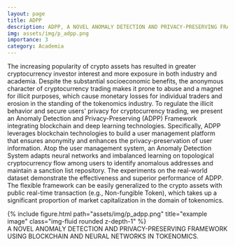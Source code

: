 ```yaml
---
layout: page
title: ADPP
description: ADPP, A NOVEL ANOMALY DETECTION AND PRIVACY-PRESERVING FRAMEWORK USING BLOCKCHAIN AND NEURAL NETWORKS IN TOKENOMICS
img: assets/img/p_adpp.png
importance: 3
category: Academia
---
```


The increasing popularity of crypto assets has resulted in greater cryptocurrency investor interest and more exposure in both industry and academia. Despite the substantial socioeconomic benefits, the anonymous character of cryptocurrency trading makes it prone to abuse and a magnet for illicit purposes, which cause monetary losses for individual traders and erosion in the standing of the tokenomics industry. To regulate the illicit behavior and secure users' privacy for cryptocurrency trading, we present an Anomaly Detection and Privacy-Preserving (ADPP) Framework integrating blockchain and deep learning technologies. Specifically, ADPP leverages blockchain technologies to build a user management platform that ensures anonymity and enhances the privacy-preservation of user information. Atop the user management system, an Anomaly Detection System adapts neural networks and imbalanced learning on topological cryptocurrency flow among users to identify anomalous addresses and maintain a sanction list repository. The experiments on the real-world dataset demonstrate the effectiveness and superior performance of ADPP. The flexible framework can be easily generalized to the crypto assets with public real-time transaction (e.g., Non-fungible Token), which takes up a significant proportion of market capitalization in the domain of tokenomics.

<div class="row">
    <div class="col-sm mt-3 mt-md-0">
        {% include figure.html path="assets/img/p_adpp.png" title="example image" class="img-fluid rounded z-depth-1" %}
    </div>
</div>
<div class="caption">
    A NOVEL ANOMALY DETECTION AND PRIVACY-PRESERVING FRAMEWORK USING BLOCKCHAIN AND NEURAL NETWORKS IN TOKENOMICS. 
</div>